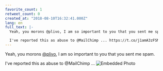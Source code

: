 ```yaml
---
favorite_count: 1
retweet_count: 0
created_at: "2018-08-10T16:32:41.000Z"
lang: en
full_text: |-
  Yeah, you morons @plivo, I am so important to you that you sent me spam.

  I've reported this as abuse to @MailChimp ... https://t.co/j1amA3zFSM
---
```


Yeah, you morons [@plivo](https://twitter.com/plivo), I am so important to you
that you sent me spam.

I've reported this as abuse to @MailChimp ...
![Embedded Photo](https://twitter-media-coderbyheart.s3.eu-north-1.amazonaws.com/1027955905713909761-DkQIVdwXsAA9fiT.jpg)
